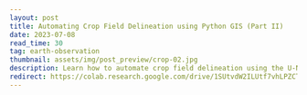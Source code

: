 ```yaml
---
layout: post
title: Automating Crop Field Delineation using Python GIS (Part II)
date: 2023-07-08
read_time: 30
tag: earth-observation
thumbnail: assets/img/post_preview/crop-02.jpg
description: Learn how to automate crop field delineation using the U-Net trained in Part I and Python GIS. 
redirect: https://colab.research.google.com/drive/1SUtvdW2ILUtf7vhLPZCTdpbf3pqisiU9?usp=sharing
---
```

